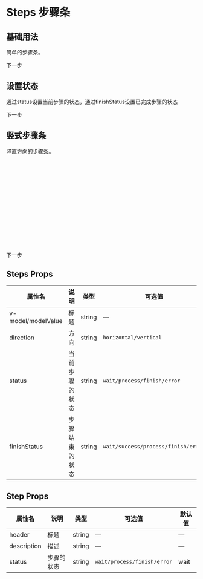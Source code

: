 # Steps 步骤条

## 基础用法

简单的步骤条。

<div class="demo-block">
<ivy-steps v-model="active">
    <ivy-step
        header="步骤一"
        description="这里是该步骤的描述信息"
    ></ivy-step>
    <ivy-step
        header="步骤二"
        description="这里是该步骤的描述信息"
    ></ivy-step>
    <ivy-step
        header="步骤三"
        description="这里是该步骤的描述信息"
    ></ivy-step>
</ivy-steps>
<ivy-button class="mt-20" type="primary" @click="next">
    下一步
</ivy-button>
</div>

## 设置状态

通过status设置当前步骤的状态，通过finishStatus设置已完成步骤的状态

<div class="demo-block">
    <ivy-steps v-model="active1" status="wait">
        <ivy-step
            header="步骤一"
            description="这里是该步骤的描述信息"
        ></ivy-step>
        <ivy-step
            header="步骤二"
            description="这里是该步骤的描述信息"
            status="success"
        ></ivy-step>
        <ivy-step
            header="步骤三"
            description="这里是该步骤的描述信息"
            status="error"
        ></ivy-step>
    </ivy-steps>
    <ivy-button class="mt-20" type="primary" @click="next1">
        下一步
    </ivy-button>
</div>

## 竖式步骤条

竖直方向的步骤条。

<div class="demo-block">
    <div style="height: 240px;">
        <ivy-steps v-model="active1" direction="vertical">
            <ivy-step
                header="步骤一"
                description="这里是该步骤的描述信息"
            ></ivy-step>
            <ivy-step
                header="步骤二"
                description="这里是该步骤的描述信息"
            ></ivy-step>
            <ivy-step
                header="步骤三"
                description="这里是该步骤的描述信息"
            ></ivy-step>
        </ivy-steps>
    </div>
    <ivy-button class="mt-20" type="primary" @click="next1">
        下一步
    </ivy-button>
</div>

<script setup>
import { ref } from 'vue';
const active = ref(2)
const active1 = ref(1)

const next = () => {
    if (active.value < 3) {
        active.value += 1;
    } else {
        active.value = 0;
    }
}
const next1 = () => {
    if (active1.value < 3) {
        active1.value += 1;
    } else {
        active1.value = 0;
    }
}
</script>

## Steps Props

|属性名|说明|类型|可选值|默认值|
|-|-|-|-|-|
|v-model/modelValue|标题|string|—|—|
|direction|方向|string|`horizontal/vertical`|horizontal|
|status|当前步骤的状态|string|`wait/process/finish/error`|info|
|finishStatus|步骤结束的状态|string|`wait/success/process/finish/error`|info|


## Step Props

|属性名|说明|类型|可选值|默认值|
|-|-|-|-|-|
|header|标题|string|—|—|
|description|描述|string|—|—|
|status|步骤的状态|string|`wait/process/finish/error`|wait|
